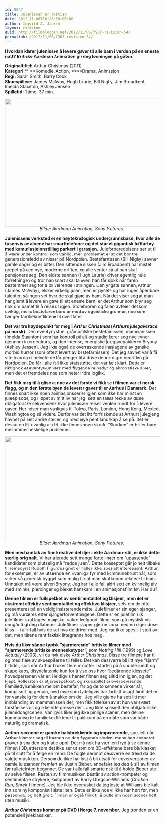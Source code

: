 ```yaml
---
id: 8047
title: Julenissen er britisk
date: 2012-11-06T18:26:30+00:00
author: Ingvild A. Jansen
layout: revision
guid: http://filmbloggen.net/2012/11/06/7987-revision-54/
permalink: /2012/11/06/7987-revision-54/
---
```

**Hvordan klarer julenissen å levere gaver til alle barn i verden på en eneste natt? Britiske Aardman Animation gir deg løsningen på gåten.**

**Originaltittel:** Arthur Christmas (2011)  
**Kategori:**** **Komedie, Action, ****Drama, Animasjon  
**Regi:** Sarah Smith, Barry Cook  
**Skuespillere:** James McAvoy, Hugh Laurie, Bill Nighy, Jim Broadbent, Imelda Staunton, Ashley Jensen  
**Spilletid:** 1 time, 37 min.

<p style="text-align: center">
  <a href="http://filmbloggen.net/?attachment_id=7990" rel="attachment wp-att-7990"><img class="aligncenter size-full wp-image-7990" src="http://filmbloggen.net/wp-content/uploads//2012/11/arthurchristmasnothingtosee.jpg" alt="" width="607" height="415" /></a><em>Bilde: Aardman Animation, Sony Pictures. </em>
</p>

**Julenissens verksted er en høyteknologisk undergrunnsbase, hvor alle de tusenvis av alvene har smarttelefoner og det står et gigantisk luftfartøy med kamuflasjeinnstilling parkert i garasjen.** Juleforberedelsene ser ut til å være under kontroll som vanlig, men problemet er at det bor tre generasjonsledd av nisser på Nordpolen. Bestefarnissen (Bill Nighy) savner gamle dager og er bitter. Den sittende nissen (Jim Broadbent) har mistet grepet på den nye, moderne driften, og alle venter på at han skal pensjonere seg. Den eldste sønnen (Hugh Laurie) driver egentlig hele forretningen og tror han snart skal ta over; han får sjokk når faren bestemmer seg for å bli værende i stillingen. Den yngste sønnen, Arthur (James McAvoy), elsker virkelig julen, men er pysete og har ingen åpenbare talenter, så ingen vet hvor de skal gjøre av ham. Når det viser seg at man har glemt å levere en gave til ett eneste barn, er det Arthur som bryr seg nok om barnet til å reise ut igjen. Storebroren og faren avfeier det som uviktig, mens bestefaren bare er med av egoistiske grunner, noe som tvinger familiekonfliktene til overflaten.

**Det var tre høydepunkt for meg i _Arthur Christmas_ (_Arthurs julegaverace_ på norsk).** Den eventyrlystne, gråmoralske bestefarnissen, mammanissen (Imelda Staunton) som har kontroll på alt og stadig lærer seg nye evner gjennom internettkurs, og den intense, energiske julegavepakkeren Bryony (Ashley Jensen). Jeg likte også de overraskende innslagene av ganske morbid humor (som oftest levert av bestefarnissen). Det jeg savnet var å få vite hvordan i helvete de får penger til å drive denne digre bedriften på Nordpolen. De får i alle fall ikke statsstøtte, det var helt klart. Dette er riktignok et eventyr-univers med flygende reinsdyr og akrobatiske alver, men det er fremdeles noe som heter indre logikk.

**Det fikk meg til å glise at noe av det første vi fikk se i filmen var et norsk flagg, og at den første byen de leverer gaver til er Aarhus i Danmark.** Det finnes snart ikke noen animasjonsserier igjen som ikke har minst én juleepisode, og i løpet av mitt liv har jeg  sett en talløs rekke av disse obligatoriske sekvensene hvor julenissen reiser verden rundt for å levere gaver. Her reiser man vanligvis til Tokyo, Paris, London, Hong Kong, Mexico, Washington og så videre. Derfor var det litt forfriskende at Arthurs julegjeng havnet på helt andre steder, og med mye pent landskap å se på. Det er dessuten litt uvanlig at det ikke finnes noen skurk. ”Skurken” er heller bare mellommenneskelige problemer.

<p style="text-align: center">
  <a href="http://filmbloggen.net/?attachment_id=8001" rel="attachment wp-att-8001"><img class="aligncenter size-full wp-image-8001" src="http://filmbloggen.net/wp-content/uploads//2012/11/arthurcsled.jpg" alt="" width="630" height="338" /></a><em>Bilde: Aardman Animation, Sony Pictures. </em>
</p>

**Men med unntak av fine kreative detaljer i ekte Aardman-stil, er ikke dette særlig originalt.** Vi har allerede sett mange fortellinger om ”upassende” kandidater som plutselig må ”redde julen”. Dette konseptet går jo helt tilbake til reinsdyret Rudolf. Figurdesignet er heller ikke spesielt interessant. Arthur, for eksempel, er av utseende en &laquo;vanlig&raquo; fyr med kommunebrunt hår, som virker så generisk bygget som mulig for at man skal kunne relatere til ham. Unntaket må være alven Bryony. Jeg har i alle fall aldri sett en kvinnelig alv med sminke, piercinger og bleket hanekam i en animasjonsfilm før. Har du?

**Denne filmen er fullspekket av sentimentalitet og klisjeer**, **men det er ekstremt effektiv sentimentalitet og effektive klisjeer**, selv om de ofte presenteres på en veldig insisterende måte. Julefilmer er sin egen sjanger, og må vurderes etter sjangerforventningene. Dette er en julefilm slik julefilmer skal lages: magiske, vakre feelgood-filmer som på mystisk vis unngår å gi deg diabetes. Julefilmer slipper gjerne unna med en diger dose kliss— i alle fall hvis de vet hva de driver med. Jeg var ikke spesielt stolt av det, men tårene rant faktisk littegranne hos meg.

**Hvis du liker sånne typisk ”sjarmerende” britiske filmer med ”sjarmerende britiske mennesketyper”,** som _Notting Hill_ (1999) og _Love Actually_ (2003), vil du nok elske _Arthur Christmas_. Disse tre filmene har til og med flere av skuespillerne til felles. Det kan dessverre bli litt mye ”sjarm” til tider, som når Arthur bruker flere minutter i starten på å snuble rundt og skape kaos, tilsynelatende kun for å vise oss hvor ”bedårende klossete” hovedpersonen vår er. Heldigvis henter filmen seg alltid inn igjen, og det kjapt. Rollelisten er stjernespekket, og skuespillet er overbevisende. Familiedynamikken mellom bestefar, far og de to sønnene virker sår, komplisert og genuin, med mye som tydeligvis har forblitt usagt fordi det er for vanskelig for dem å snakke om det. Jeg ville gjerne ha sett litt mer innblanding av mammanissen der, men fikk følelsen av at hun var svært forståelsesfull og ikke ville presse dem. Jeg likte spesielt den obligatoriske julemiddagscenen. Vanligvis liker jeg ikke pinlige scener, men denne kommuniserte familiekonfliktene til publikum på en måte som var både naturlig og dramatisk.

**Action-scenene er ganske halsbrekkende og imponerende**, spesielt når Arthur klamrer seg til bunnen av den flygende sleden, mens han desperat prøver å snu den og klatre oppi. Det må nok ha vært en fryd å se denne filmen i 3D, ettersom det ikke ser ut som om 3D-effektene bare ble klasket på til slutt for å følge en trend. De fulgte derimot dessverre en trend da de valgte musikken. Dersom du ikke har lyst å bli utsatt for coverversjoner av gamle julesanger fremført av Justin Bieber, anbefaler jeg deg å slå av filmen før rulleteksten begynner. De var i alle fall smarte nok til å holde Bieber ute av selve filmen. Resten av filmmusikken består av action-trompeter og sentimentale strykere, komponert av Harry Gregson-Williams (_Chicken Run_, _Shrek_-filmene). Jeg ble ikke overrasket da jeg leste at Williams ble kalt inn som ny komponist i siste liten. Dette er ikke noe vi ikke har hørt før, men passende, og helt greit. Filmen er også flink til å putte inn noen scener helt uten musikk.

**_Arthur Christmas_** **kommer på DVD i Norge 7. november.** Jeg tror den er en potensiell juleklassiker.

<div class="video-shortcode">
</div>